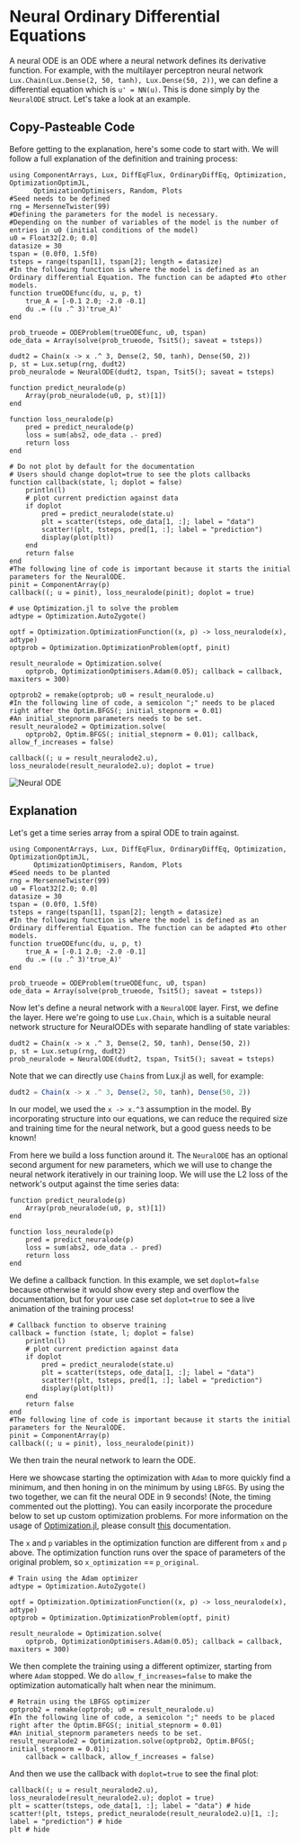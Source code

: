 # Neural Ordinary Differential Equations

A neural ODE is an ODE where a neural
network defines its derivative function. For example, with the multilayer
perceptron neural network `Lux.Chain(Lux.Dense(2, 50, tanh), Lux.Dense(50, 2))`,
we can define a differential equation which is `u' = NN(u)`. This is done simply
by the `NeuralODE` struct. Let's take a look at an example.

## Copy-Pasteable Code

Before getting to the explanation, here's some code to start with. We will
follow a full explanation of the definition and training process:

```@example neuralode_cp
using ComponentArrays, Lux, DiffEqFlux, OrdinaryDiffEq, Optimization, OptimizationOptimJL,
      OptimizationOptimisers, Random, Plots
#Seed needs to be defined
rng = MersenneTwister(99)
#Defining the parameters for the model is necessary.
#Depending on the number of variables of the model is the number of entries in u0 (initial conditions of the model)
u0 = Float32[2.0; 0.0]
datasize = 30
tspan = (0.0f0, 1.5f0)
tsteps = range(tspan[1], tspan[2]; length = datasize)
#In the following function is where the model is defined as an Ordinary differential Equation. The function can be adapted #to other models.
function trueODEfunc(du, u, p, t)
    true_A = [-0.1 2.0; -2.0 -0.1]
    du .= ((u .^ 3)'true_A)'
end

prob_trueode = ODEProblem(trueODEfunc, u0, tspan)
ode_data = Array(solve(prob_trueode, Tsit5(); saveat = tsteps))

dudt2 = Chain(x -> x .^ 3, Dense(2, 50, tanh), Dense(50, 2))
p, st = Lux.setup(rng, dudt2)
prob_neuralode = NeuralODE(dudt2, tspan, Tsit5(); saveat = tsteps)

function predict_neuralode(p)
    Array(prob_neuralode(u0, p, st)[1])
end

function loss_neuralode(p)
    pred = predict_neuralode(p)
    loss = sum(abs2, ode_data .- pred)
    return loss
end

# Do not plot by default for the documentation
# Users should change doplot=true to see the plots callbacks
function callback(state, l; doplot = false)
    println(l)
    # plot current prediction against data
    if doplot
        pred = predict_neuralode(state.u)
        plt = scatter(tsteps, ode_data[1, :]; label = "data")
        scatter!(plt, tsteps, pred[1, :]; label = "prediction")
        display(plot(plt))
    end
    return false
end
#The following line of code is important because it starts the initial parameters for the NeuralODE. 
pinit = ComponentArray(p)
callback((; u = pinit), loss_neuralode(pinit); doplot = true)

# use Optimization.jl to solve the problem
adtype = Optimization.AutoZygote()

optf = Optimization.OptimizationFunction((x, p) -> loss_neuralode(x), adtype)
optprob = Optimization.OptimizationProblem(optf, pinit)

result_neuralode = Optimization.solve(
    optprob, OptimizationOptimisers.Adam(0.05); callback = callback, maxiters = 300)

optprob2 = remake(optprob; u0 = result_neuralode.u)
#In the following line of code, a semicolon ";" needs to be placed right after the Optim.BFGS(; initial_stepnorm = 0.01)
#An initial_stepnorm parameters needs to be set. 
result_neuralode2 = Optimization.solve(
    optprob2, Optim.BFGS(; initial_stepnorm = 0.01); callback, allow_f_increases = false)

callback((; u = result_neuralode2.u), loss_neuralode(result_neuralode2.u); doplot = true)
```

![Neural ODE](https://user-images.githubusercontent.com/1814174/88589293-e8207f80-d026-11ea-86e2-8a3feb8252ca.gif)

## Explanation

Let's get a time series array from a spiral ODE to train against.

```@example neuralode
using ComponentArrays, Lux, DiffEqFlux, OrdinaryDiffEq, Optimization, OptimizationOptimJL,
      OptimizationOptimisers, Random, Plots
#Seed needs to be planted
rng = MersenneTwister(99)
u0 = Float32[2.0; 0.0]
datasize = 30
tspan = (0.0f0, 1.5f0)
tsteps = range(tspan[1], tspan[2]; length = datasize)
#In the following function is where the model is defined as an Ordinary differential Equation. The function can be adapted #to other models.
function trueODEfunc(du, u, p, t)
    true_A = [-0.1 2.0; -2.0 -0.1]
    du .= ((u .^ 3)'true_A)'
end

prob_trueode = ODEProblem(trueODEfunc, u0, tspan)
ode_data = Array(solve(prob_trueode, Tsit5(); saveat = tsteps))
```

Now let's define a neural network with a `NeuralODE` layer. First, we define
the layer. Here we're going to use `Lux.Chain`, which is a suitable neural network
structure for NeuralODEs with separate handling of state variables:

```@example neuralode
dudt2 = Chain(x -> x .^ 3, Dense(2, 50, tanh), Dense(50, 2))
p, st = Lux.setup(rng, dudt2)
prob_neuralode = NeuralODE(dudt2, tspan, Tsit5(); saveat = tsteps)
```

Note that we can directly use `Chain`s from Lux.jl as well, for example:

```julia
dudt2 = Chain(x -> x .^ 3, Dense(2, 50, tanh), Dense(50, 2))
```

In our model, we used the `x -> x.^3` assumption in the model. By incorporating
structure into our equations, we can reduce the required size and training time
for the neural network, but a good guess needs to be known!

From here we build a loss function around it. The `NeuralODE` has an optional
second argument for new parameters, which we will use to change the
neural network iteratively in our training loop. We will use the L2 loss of the network's
output against the time series data:

```@example neuralode
function predict_neuralode(p)
    Array(prob_neuralode(u0, p, st)[1])
end

function loss_neuralode(p)
    pred = predict_neuralode(p)
    loss = sum(abs2, ode_data .- pred)
    return loss
end
```

We define a callback function. In this example, we set `doplot=false` because otherwise
it would show every step and overflow the documentation, but for your use case set `doplot=true` to see a live animation of the training process!

```@example neuralode
# Callback function to observe training
callback = function (state, l; doplot = false)
    println(l)
    # plot current prediction against data
    if doplot
        pred = predict_neuralode(state.u)
        plt = scatter(tsteps, ode_data[1, :]; label = "data")
        scatter!(plt, tsteps, pred[1, :]; label = "prediction")
        display(plot(plt))
    end
    return false
end
#The following line of code is important because it starts the initial parameters for the NeuralODE. 
pinit = ComponentArray(p)
callback((; u = pinit), loss_neuralode(pinit))
```

We then train the neural network to learn the ODE.

Here we showcase starting the optimization with `Adam` to more quickly find a
minimum, and then honing in on the minimum by using `LBFGS`. By using the two
together, we can fit the neural ODE in 9 seconds! (Note, the timing
commented out the plotting). You can easily incorporate the procedure below to
set up custom optimization problems. For more information on the usage of
[Optimization.jl](https://github.com/SciML/Optimization.jl), please consult
[this](https://docs.sciml.ai/Optimization/stable/) documentation.

The `x` and `p` variables in the optimization function are different from
`x` and `p` above. The optimization function runs over the space of parameters of
the original problem, so `x_optimization` == `p_original`.

```@example neuralode
# Train using the Adam optimizer
adtype = Optimization.AutoZygote()

optf = Optimization.OptimizationFunction((x, p) -> loss_neuralode(x), adtype)
optprob = Optimization.OptimizationProblem(optf, pinit)

result_neuralode = Optimization.solve(
    optprob, OptimizationOptimisers.Adam(0.05); callback = callback, maxiters = 300)
```

We then complete the training using a different optimizer, starting from where
`Adam` stopped. We do `allow_f_increases=false` to make the optimization automatically
halt when near the minimum.

```@example neuralode
# Retrain using the LBFGS optimizer
optprob2 = remake(optprob; u0 = result_neuralode.u)
#In the following line of code, a semicolon ";" needs to be placed right after the Optim.BFGS(; initial_stepnorm = 0.01)
#An initial_stepnorm parameters needs to be set. 
result_neuralode2 = Optimization.solve(optprob2, Optim.BFGS(; initial_stepnorm = 0.01);
    callback = callback, allow_f_increases = false)
```

And then we use the callback with `doplot=true` to see the final plot:

```@example neuralode
callback((; u = result_neuralode2.u), loss_neuralode(result_neuralode2.u); doplot = true)
plt = scatter(tsteps, ode_data[1, :]; label = "data") # hide
scatter!(plt, tsteps, predict_neuralode(result_neuralode2.u)[1, :]; label = "prediction") # hide
plt # hide
```
